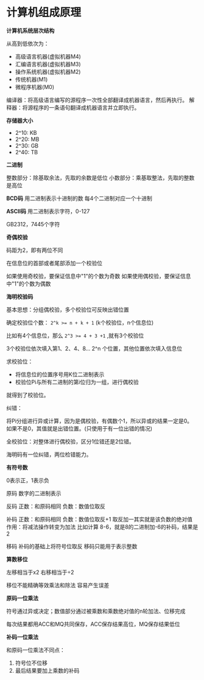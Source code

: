 # 计算机组成原理

**计算机系统层次结构**

从高到低依次为：

- 高级语言机器(虚拟机器M4)
- 汇编语言机器(虚拟机器M3)
- 操作系统机器(虚拟机器M2)
- 传统机器(M1)
- 微程序机器(M0)

编译器：将高级语言编写的源程序一次性全部翻译成机器语言，然后再执行。
解释器：将源程序的一条语句翻译成机器语言并立即执行。

**存储器大小**

- 2^10: KB
- 2^20: MB
- 2^30: GB
- 2^40: TB

**二进制**

整数部分：除基取余法，先取的余数是低位
小数部分：乘基取整法，先取的整数是高位

**BCD码**
用二进制表示十进制的数
每4个二进制对应一个十进制

**ASCII码**
用二进制表示字符，0-127

GB2312，7445个字符

**奇偶校验**

码距为2，即有两位不同

在信息位的首部或者尾部添加一个校验位

如果使用奇校验，要保证信息中"1"的个数为奇数
如果使用偶校验，要保证信息中"1"的个数为偶数

**海明校验码**

基本思想：分组偶校验，多个校验位可反映出错位置

确定校验位个数： `2^k >= n + k + 1` (k个校验位，n个信息位)

比如有4个信息位，那么 `2^3 >= 4 + 3 +1` ,就有3个校验位

3个校验位依次填入第1、2、4、8... 2^n 个位置，其他位置依次填入信息位

求校验位：

- 将信息位的位置序号用K位二进制表示
- 校验位Pi与所有二进制的第i位归为一组，进行偶校验

就得到了校验位。

纠错：

将Pi分组进行异或计算，因为是偶校验，有偶数个1，所以异或的结果一定是0。
如果不是0，其值就是出错位置。(只使用于有一位出错的情况)

全校验位：对整体进行偶校验，区分1位错还是2位错。

海明码有一位纠错，两位检错能力。

**有符号数**

0表示正，1表示负

原码
数字的二进制表示

反码
正数：和原码相同
负数：数值位取反

补码
正数：和原码相同
负数：数值位取反+1
取反加一其实就是该负数的绝对值
作用：将减法操作转变为加法
比如计算 8-6，就是8的二进制加-6的补码，结果是2

移码
补码的基础上将符号位取反
移码只能用于表示整数

**算数移位**

左移相当于x2
右移相当于÷2

移位不能精确等效乘法和除法
容易产生误差

**原码一位乘法**

符号通过异或决定；数值部分通过被乘数和乘数绝对值的n轮加法、位移完成

每次结果都用ACC和MQ共同保存，ACC保存结果高位，MQ保存结果低位

**补码一位乘法**

和原码一位乘法不同点：

1. 符号位不位移
2. 最后结果要加上乘数的补码

